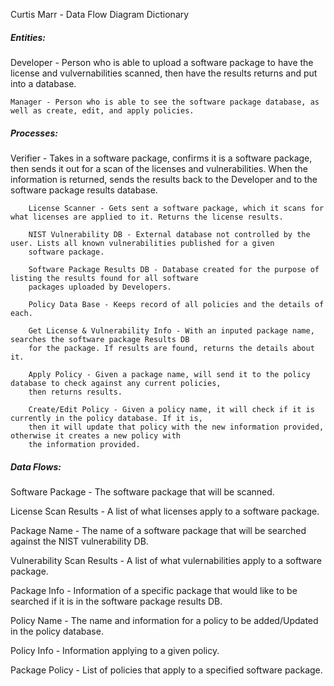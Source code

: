 Curtis Marr - Data Flow Diagram Dictionary

<h5>Entities:</h5>
    Developer - Person who is able to upload a software package to have the license and vulvernabilities scanned, then
    have the results returns and put into a database.
    
    Manager - Person who is able to see the software package database, as well as create, edit, and apply policies.


<h5>Processes:</h5>
        Verifier - Takes in a software package, confirms it is a software package, then sends it out for a scan of the licenses and             vulnerabilities. When the information is returned, sends the results back to the Developer and to the software package
        results database.
        
        License Scanner - Gets sent a software package, which it scans for what licenses are applied to it. Returns the license results.
        
        NIST Vulnerability DB - External database not controlled by the user. Lists all known vulnerabilities published for a given
        software package.
        
        Software Package Results DB - Database created for the purpose of listing the results found for all software 
        packages uploaded by Developers.
        
        Policy Data Base - Keeps record of all policies and the details of each.
        
        Get License & Vulnerability Info - With an inputed package name, searches the software package Results DB 
        for the package. If results are found, returns the details about it.
        
        Apply Policy - Given a package name, will send it to the policy database to check against any current policies,
        then returns results.
        
        Create/Edit Policy - Given a policy name, it will check if it is currently in the policy database. If it is,
        then it will update that policy with the new information provided, otherwise it creates a new policy with
        the information provided.
    

<h5>Data Flows:</h5>
Software Package - The software package that will be scanned.

License Scan Results - A list of what licenses apply to a software package.

Package Name - The name of a software package that will be searched against the NIST vulnerability DB.

Vulnerability Scan Results - A list of what vulernabilities apply to a software package.

Package Info - Information of a specific package that would like to be searched if it is in the software package results DB.

Policy Name - The name and information for a policy to be added/Updated in the policy database.

Policy Info - Information applying to a given policy.

Package Policy - List of policies that apply to a specified software package.
  
